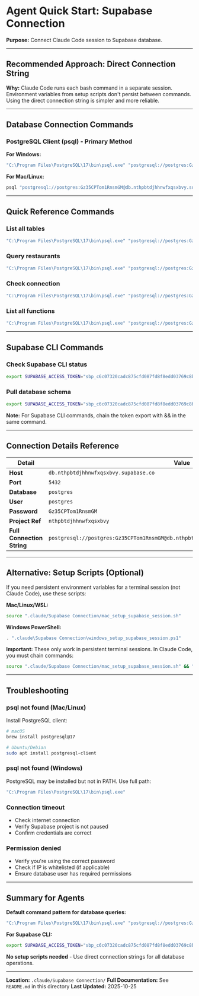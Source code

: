 # Agent Quick Start: Supabase Connection

**Purpose:** Connect Claude Code session to Supabase database.

---

## Recommended Approach: Direct Connection String

**Why:** Claude Code runs each bash command in a separate session. Environment variables from setup scripts don't persist between commands. Using the direct connection string is simpler and more reliable.

---

## Database Connection Commands

### PostgreSQL Client (psql) - Primary Method

**For Windows:**
```bash
"C:\Program Files\PostgreSQL\17\bin\psql.exe" "postgresql://postgres:Gz35CPTom1RnsmGM@db.nthpbtdjhhnwfxqsxbvy.supabase.co:5432/postgres" -c "YOUR_SQL_HERE"
```

**For Mac/Linux:**
```bash
psql "postgresql://postgres:Gz35CPTom1RnsmGM@db.nthpbtdjhhnwfxqsxbvy.supabase.co:5432/postgres" -c "YOUR_SQL_HERE"
```

---

## Quick Reference Commands

### List all tables
```bash
"C:\Program Files\PostgreSQL\17\bin\psql.exe" "postgresql://postgres:Gz35CPTom1RnsmGM@db.nthpbtdjhhnwfxqsxbvy.supabase.co:5432/postgres" -c "\dt"
```

### Query restaurants
```bash
"C:\Program Files\PostgreSQL\17\bin\psql.exe" "postgresql://postgres:Gz35CPTom1RnsmGM@db.nthpbtdjhhnwfxqsxbvy.supabase.co:5432/postgres" -c "SELECT * FROM restaurants LIMIT 5;"
```

### Check connection
```bash
"C:\Program Files\PostgreSQL\17\bin\psql.exe" "postgresql://postgres:Gz35CPTom1RnsmGM@db.nthpbtdjhhnwfxqsxbvy.supabase.co:5432/postgres" -c "SELECT current_database(), current_user, version();"
```

### List all functions
```bash
"C:\Program Files\PostgreSQL\17\bin\psql.exe" "postgresql://postgres:Gz35CPTom1RnsmGM@db.nthpbtdjhhnwfxqsxbvy.supabase.co:5432/postgres" -c "\df"
```

---

## Supabase CLI Commands

### Check Supabase CLI status
```bash
export SUPABASE_ACCESS_TOKEN="sbp_c6c07320cadc875cfd087fd8f8edd03769c8b2b9" && supabase projects list
```

### Pull database schema
```bash
export SUPABASE_ACCESS_TOKEN="sbp_c6c07320cadc875cfd087fd8f8edd03769c8b2b9" && supabase db pull
```

**Note:** For Supabase CLI commands, chain the token export with && in the same command.

---

## Connection Details Reference

| Detail | Value |
|--------|-------|
| **Host** | `db.nthpbtdjhhnwfxqsxbvy.supabase.co` |
| **Port** | `5432` |
| **Database** | `postgres` |
| **User** | `postgres` |
| **Password** | `Gz35CPTom1RnsmGM` |
| **Project Ref** | `nthpbtdjhhnwfxqsxbvy` |
| **Full Connection String** | `postgresql://postgres:Gz35CPTom1RnsmGM@db.nthpbtdjhhnwfxqsxbvy.supabase.co:5432/postgres` |

---

## Alternative: Setup Scripts (Optional)

If you need persistent environment variables for a terminal session (not Claude Code), use these scripts:

**Mac/Linux/WSL:**
```bash
source ".claude/Supabase Connection/mac_setup_supabase_session.sh"
```

**Windows PowerShell:**
```powershell
. ".claude\Supabase Connection\windows_setup_supabase_session.ps1"
```

**Important:** These only work in persistent terminal sessions. In Claude Code, you must chain commands:
```bash
source ".claude/Supabase Connection/mac_setup_supabase_session.sh" && "$PSQL_PATH" "$SUPABASE_CONNECTION_STRING" -c "YOUR SQL"
```

---

## Troubleshooting

### psql not found (Mac/Linux)
Install PostgreSQL client:
```bash
# macOS
brew install postgresql@17

# Ubuntu/Debian
sudo apt install postgresql-client
```

### psql not found (Windows)
PostgreSQL may be installed but not in PATH. Use full path:
```bash
"C:\Program Files\PostgreSQL\17\bin\psql.exe"
```

### Connection timeout
- Check internet connection
- Verify Supabase project is not paused
- Confirm credentials are correct

### Permission denied
- Verify you're using the correct password
- Check if IP is whitelisted (if applicable)
- Ensure database user has required permissions

---

## Summary for Agents

**Default command pattern for database queries:**
```bash
"C:\Program Files\PostgreSQL\17\bin\psql.exe" "postgresql://postgres:Gz35CPTom1RnsmGM@db.nthpbtdjhhnwfxqsxbvy.supabase.co:5432/postgres" -c "SQL_QUERY"
```

**For Supabase CLI:**
```bash
export SUPABASE_ACCESS_TOKEN="sbp_c6c07320cadc875cfd087fd8f8edd03769c8b2b9" && supabase [command]
```

**No setup scripts needed** - Use direct connection strings for all database operations.

---

**Location:** `.claude/Supabase Connection/`
**Full Documentation:** See `README.md` in this directory
**Last Updated:** 2025-10-25
